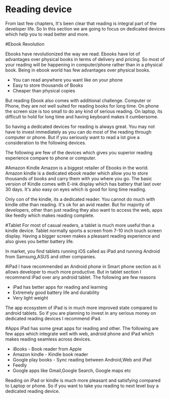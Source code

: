# Reading device
From last few chapters, It's been clear that reading is integral part of the developer life. So In this section we are going to focus on dedicated devices which help you to read better and more.

#Ebook Revolution

Ebooks have revolutionized the way we read. Ebooks have lot of advantages over physical books in terms of delivery and pricing. So most of your reading will be happening in computer/phone rather than in a physical book. Being in ebook world has few advantages over physical books.

* You can read anywhere you want like on your phone
* Easy to store thousands of Books
* Cheaper than physical copies

But reading Ebook also comes with additional challenge. Computer or Phone, they are not well suited for reading books for long time. On phone the screen size is too small to do any kind of serious reading. On laptop, its difficult to hold for long time and having keyboard makes it cumbersome.

So having a dedicated devices for reading is always great. You may not have to invest immediately as you can do most of the reading through computer or phone. But if you seriously want to read a lot give a consideration to the following devices.

The following are few of the devices which gives you superior reading experience compare to phone or computer.

#Amazon Kindle
Amazon is a biggest retailer of Ebooks in the world. Amazon kindle is a dedicated ebook reader which allow you to store thousands of books and carry them with you where you go. The basic version of Kindle comes with E-ink display which has battery that last over 30 days. It's also easy on eyes which is good for long time reading.

Only con of the kindle, its a dedicated reader. You cannot do much with kindle othe than reading. It's ok for an avid reader. But for majority of developers, other than just reading they also want to access the web, apps like feedly which makes reading complete.

#Tablet
For most of casual readers, a tablet is much more useful than a kindle device. Tablet normally sports a screen from 7-10 inch touch screen display. Having a bigger screen makes a pleasant reading experience and also gives you better battery life.

In market, you find tablets running iOS called as iPad and running Android from Samsung,ASUS and other companies.

#iPad
I have recommended an Android phone in Smart phone section as it allows developer to much more productive. But in tablet section I recommend iPad over any android tablet. The following are few reasons

 * iPad has better apps for reading and learning
 * Extremely good battery life and durability
 * Very light weight

The app ecosystem of iPad is in much more improved state compared to android tablets. So if you are planning to invest in any serious money on dedicated reading devices I recommend iPad.

#Apps
iPad has some great apps for reading and other. The following are few apps which integrate well with web, android phone and iPad which makes reading seamless across devices.

* iBooks - Book reader from Apple
* Amazon kindle - Kindle book reader
* Google play books - Sync reading between Android,Web and iPad
* Feedly
* Google apps like Gmail,Google Search, Google maps etc

Reading on iPad or kindle is much more pleasant and satisfying compared to Laptop or phone. So if you want to take you reading to next level buy a dedicated reading device.

